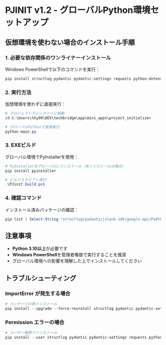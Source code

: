 # PJINIT v1.2 - グローバルPython環境セットアップ

## 仮想環境を使わない場合のインストール手順

### 1. 必要な依存関係のワンライナーインストール

Windows PowerShellで以下のコマンドを実行：

```powershell
pip install structlog pydantic pydantic-settings requests python-dotenv PyQt6 qasync slack-sdk google-auth google-auth-oauthlib google-auth-httplib2 google-api-python-client PyGithub
```

### 2. 実行方法

仮想環境を使わずに直接実行：

```powershell
# プロジェクトディレクトリに移動
cd C:\Users\tky99\DEV\techbridge\app\mini_apps\project_initializer

# グローバルPythonで直接実行
python main.py
```

### 3. EXEビルド

グローバル環境でPyInstallerを使用：

```powershell
# PyInstallerをグローバルにインストール（未インストールの場合）
pip install pyinstaller

# ビルドスクリプト実行
.\PJinit.build.ps1
```

### 4. 確認コマンド

インストール済みパッケージの確認：

```powershell
pip list | Select-String "structlog|pydantic|slack-sdk|google-api|PyQt6"
```

## 注意事項

- **Python 3.10以上**が必要です
- **Windows PowerShell**を管理者権限で実行することを推奨
- グローバル環境への影響を理解した上でインストールしてください

## トラブルシューティング

### ImportError が発生する場合

```powershell
# パッケージの再インストール
pip install --upgrade --force-reinstall structlog pydantic pydantic-settings
```

### Permission エラーの場合

```powershell
# ユーザー権限でインストール
pip install --user structlog pydantic pydantic-settings requests python-dotenv PyQt6 qasync slack-sdk google-auth google-auth-oauthlib google-auth-httplib2 google-api-python-client PyGithub
```
